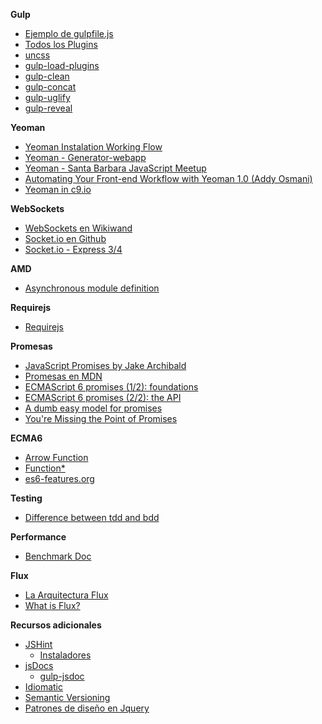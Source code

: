 **Gulp**

- [Ejemplo de gulpfile.js](https://gist.github.com/torgeir/8507130)
- [Todos los Plugins](http://gulpjs.com/plugins/)
- [uncss](https://www.npmjs.com/package/gulp-uncss/)
- [gulp-load-plugins](https://www.npmjs.com/package/gulp-load-plugins/)
- [gulp-clean](https://github.com/peter-vilja/gulp-clean)
- [gulp-concat](https://github.com/contra/gulp-concat)
- [gulp-uglify](https://github.com/terinjokes/gulp-uglify)
- [gulp-reveal](https://www.npmjs.com/package/gulp-reveal)


**Yeoman**

- [Yeoman Instalation Working Flow](https://www.youtube.com/watch?v=zBt2g9ekiug)
- [Yeoman - Generator-webapp](https://github.com/yeoman/generator-webapp)
- [Yeoman - Santa Barbara JavaScript Meetup](http://www.slideshare.net/tim_doherty/yeoman-santa-barbara-bjava-scriptmeetup)
- [Automating Your Front-end Workflow with Yeoman 1.0 (Addy Osmani)](https://www.youtube.com/watch?v=1OAfGm_cI6Y)
- [Yeoman in c9.io](https://c9.io/blog/how-to-use-yeoman-on-cloud9/)


**WebSockets**

- [WebSockets en Wikiwand](https://www.wikiwand.com/es/WebSocket)
- [Socket.io en Github](https://github.com/socketio/socket.io)
- [Socket.io - Express 3/4](http://socket.io/docs/#using-with-express-3/4)


**AMD**

- [Asynchronous module definition](https://www.wikiwand.com/es/Asynchronous_module_definition)


**Requirejs**

- [Requirejs](http://requirejs.org/)


**Promesas**
- [JavaScript Promises by Jake Archibald](http://www.html5rocks.com/en/tutorials/es6/promises/?redirect_from_locale=es)
- [Promesas en MDN](https://developer.mozilla.org/en-US/docs/Web/JavaScript/Reference/Global_Objects/Promise)
- [ECMAScript 6 promises (1/2): foundations](http://www.2ality.com/2014/09/es6-promises-foundations.html)
- [ECMAScript 6 promises (2/2): the API](http://www.2ality.com/2014/10/es6-promises-api.html)
- [A dumb easy model for promises](http://www.vittoriozaccaria.net/blog/2013/09/23/a-dumb-easy-model-for-promises.html)
- [You're Missing the Point of Promises](https://blog.domenic.me/youre-missing-the-point-of-promises/)


**ECMA6**

- [Arrow Function](https://developer.mozilla.org/es/docs/Web/JavaScript/Referencia/Funciones/Arrow_functions)
- [Function*](https://developer.mozilla.org/es/docs/Web/JavaScript/Referencia/Sentencias/function*)
- [es6-features.org](http://es6-features.org/)


**Testing**

- [Difference between tdd and bdd](https://joshldavis.com/2013/05/27/difference-between-tdd-and-bdd/)

**Performance**

- [Benchmark Doc](http://benchmarkjs.com/)

**Flux**

- [La Arquitectura Flux](http://costaricajs.co/2015/03/La-Arquitectura-Flux/)
- [What is Flux?](http://fluxxor.com/what-is-flux.html)


**Recursos adicionales**

- [JSHint](http://jshint.com/)
  - [Instaladores](http://jshint.com/install/) 
- [jsDocs](http://usejsdoc.org/)
  - [gulp-jsdoc](https://www.npmjs.com/package/gulp-jsdoc) 
- [Idiomatic](https://github.com/rwaldron/idiomatic.js/tree/master/translations/es_ES)
- [Semantic Versioning](http://semver.org/)
- [Patrones de diseño en Jquery](http://www.etnassoft.com/2011/05/26/patrones-de-diseno-utilizados-por-jquery/)
